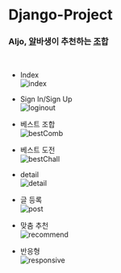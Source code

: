 Django-Project
===================
### Aljo, <u>알</u>바생이 추천하는 <u>조</u>합
<br>

- Index<br>
![index](https://user-images.githubusercontent.com/64389162/118398200-8b17b800-b692-11eb-8ee2-571bd3d85a7d.gif)

- Sign In/Sign Up<br>
![loginout](https://user-images.githubusercontent.com/64389162/118398232-a84c8680-b692-11eb-86b7-4ea549e4aab0.gif)

- 베스트 조합<br>
![bestComb](https://user-images.githubusercontent.com/64389162/118398213-936ff300-b692-11eb-8e84-30fcd7d383f7.gif)

- 베스트 도전<br>
![bestChall](https://user-images.githubusercontent.com/64389162/118398217-979c1080-b692-11eb-883a-f9826915e4c6.gif)

- detail<br>
![detail](https://user-images.githubusercontent.com/64389162/118398226-a1be0f00-b692-11eb-9a62-8cc82d85d49d.gif)

- 글 등록<br>
![post](https://user-images.githubusercontent.com/64389162/118398224-9ec31e80-b692-11eb-9003-1465a7408d2e.gif)

- 맞춤 추천<br>
![recommend](https://user-images.githubusercontent.com/64389162/118398237-ac78a400-b692-11eb-8389-46cd02c20b2f.gif)

- 반응형<br>
![responsive](https://user-images.githubusercontent.com/64389162/118398238-b1d5ee80-b692-11eb-8450-59be0f50c07f.gif)
